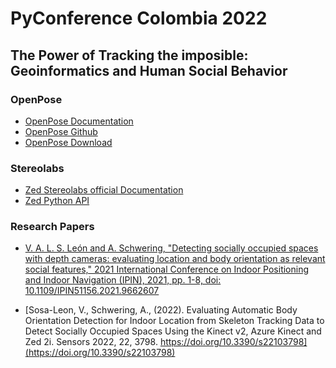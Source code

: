 # PyConference Colombia 2022

## The Power of Tracking the imposible: Geoinformatics and Human Social Behavior

### OpenPose

- [OpenPose Documentation](https://cmu-perceptual-computing-lab.github.io/openpose/web/html/doc/index.html)
- [OpenPose Github](https://github.com/CMU-Perceptual-Computing-Lab/openpose)
- [OpenPose Download](https://github.com/CMU-Perceptual-Computing-Lab/openpose/releases/tag/v1.7.0)

### Stereolabs

- [Zed Stereolabs official Documentation](https://www.stereolabs.com/docs/)
- [Zed Python API](https://www.stereolabs.com/docs/app-development/python/install/)


### Research Papers

- [V. A. L. S. León and A. Schwering, "Detecting socially occupied spaces with depth cameras: evaluating location and body orientation as relevant social features," 2021 International Conference on Indoor Positioning and Indoor Navigation (IPIN), 2021, pp. 1-8, doi: 10.1109/IPIN51156.2021.9662607](https://ieeexplore.ieee.org/document/9662607)

- [Sosa-Leon, V., Schwering, A., (2022). Evaluating Automatic Body Orientation Detection for Indoor Location from Skeleton Tracking Data to Detect Socially Occupied Spaces Using the Kinect v2, Azure Kinect and Zed 2i. Sensors 2022, 22, 3798. https://doi.org/10.3390/s22103798](https://doi.org/10.3390/s22103798)

